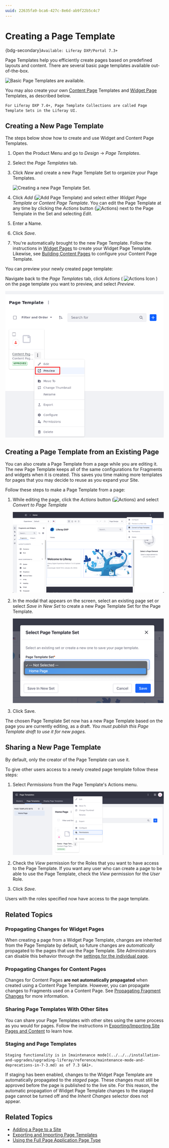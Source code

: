 ```yaml
---
uuid: 22635fa9-bca6-427c-8e6d-ab9f22b5c4c7
---
```

# Creating a Page Template

{bdg-secondary}`Available: Liferay DXP/Portal 7.3+`

Page Templates help you efficiently create pages based on predefined layouts and content. There are several basic page templates available out-of-the-box.

![Basic Page Templates are available.](./creating-a-page-template/images/01.png)

You may also create your own [Content Page](../using-content-pages.md) Templates and [Widget Page](../understanding-pages/understanding-pages.md#widget-pages) Templates, as described below.

```{note}
For Liferay DXP 7.4+, Page Template Collections are called Page Template Sets in the Liferay UI.
```

## Creating a New Page Template

The steps below show how to create and use Widget and Content Page Templates.

1. Open the Product Menu and go to *Design* &rarr; *Page Templates*.

1. Select the *Page Templates* tab.

1. Click *New* and create a new Page Template Set to organize your Page Templates.

    ![Creating a new Page Template Set.](./creating-a-page-template/images/02.png)

1. Click *Add* (![Add Page Template](../../../images/icon-add.png)) and select either *Widget Page Template* or *Content Page Template*. You can edit the Page Template at any time by clicking the *Actions* button (![Actions](../../../images/icon-actions.png)) next to the Page Template in the Set and selecting *Edit*.

1. Enter a Name.

1. Click *Save*.

1. You're automatically brought to the new Page Template. Follow the instructions in [Widget Pages](../understanding-pages/understanding-pages.md#widget-pages) to create your Widget Page Template. Likewise, see [Building Content Pages](../using-content-pages/adding-elements-to-content-pages.md) to configure your Content Page Template.

You can preview your newly created page template:

Navigate back to the *Page Templates* tab, click *Actions* ( ![Actions Icon](../../../images/icon-actions.png) ) on the page template you want to preview, and select *Preview*.

![You can preview a Page Template before selecting it.](./creating-a-page-template/images/03.png)

## Creating a Page Template from an Existing Page

You can also create a Page Template from a page while you are editing it. The new Page Template keeps all of the same configurations for Fragments and widgets when it is created. This saves you time making more templates for pages that you may decide to reuse as you expand your Site.

Follow these steps to make a Page Template from a page:

1. While editing the page, click the *Actions* button (![Actions](../../../images/icon-actions.png)) and select *Convert to Page Template*

    ![Click Convert to Page Template in the Actions menu to turn the page you are editing into a new Page Template.](./creating-a-page-template/images/04.png) 

1. In the modal that appears on the screen, select an existing page set or select *Save in New Set* to create a new Page Template Set for the Page Template.

    ![Here, you can set the basic information for your new Page Template.](./creating-a-page-template/images/05.png)

1. Click Save.

The chosen Page Template Set now has a new Page Template based on the page you are currently editing, as a draft. *You must publish this Page Template draft to use it for new pages.*

## Sharing a New Page Template

By default, only the creator of the Page Template can use it.

To give other users access to a newly created page template follow these steps:

1. Select *Permissions* from the Page Template's Actions menu.

    ![Configuring permissions for a page template to allow other users access.](./creating-a-page-template/images/06.png)

1. Check the *View* permission for the Roles that you want to have access to the Page Template. If you want any user who can create a page to be able to use the Page Template, check the *View* permission for the *User* Role.

1. Click *Save*.

Users with the roles specified now have access to the page template.

## Related Topics

### Propagating Changes for Widget Pages

When creating a page from a Widget Page Template, changes are inherited from the Page Template by default, so future changes are *automatically* propagated to the pages that use the Page Template. Site Administrators can disable this behavior through the [settings for the individual page](../page-settings/configuring-individual-pages.md#general).

### Propagating Changes for Content Pages

Changes for Content Pages **are not automatically propagated** when created using a Content Page Template. However, you can propagate changes to Fragments used on a Content Page. See [Propagating Fragment Changes](../page-fragments-and-widgets/using-fragments/propagating-fragment-changes.md) for more information.

### Sharing Page Templates With Other Sites

You can share your Page Templates with other sites using the same process as you would for pages. Follow the instructions in [Exporting/Importing Site Pages and Content](../../sites/exporting-importing-site-pages-and-content.md) to learn how.

### Staging and Page Templates

```{important}
Staging functionality is in [maintenance mode](../../../installation-and-upgrades/upgrading-liferay/reference/maintenance-mode-and-deprecations-in-7-3.md) as of 7.3 GA1+.
```

If staging has been enabled, changes to the Widget Page Template are automatically propagated to the *staged* page. These changes must still be approved before the page is published to the live site. For this reason, the automatic propagation of Widget Page Template changes to the staged page cannot be turned off and the *Inherit Changes* selector does not appear.

## Related Topics

- [Adding a Page to a Site](./adding-a-page-to-a-site.md)
- [Exporting and Importing Page Templates](./exporting-and-importing-page-templates.md)
- [Using the Full Page Application Page Type](./using-the-full-page-application-page-type.md)
